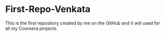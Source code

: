 First-Repo-Venkata
==================

This is the first repository created by me on the GitHub and it will used for all my Coursera projects.
